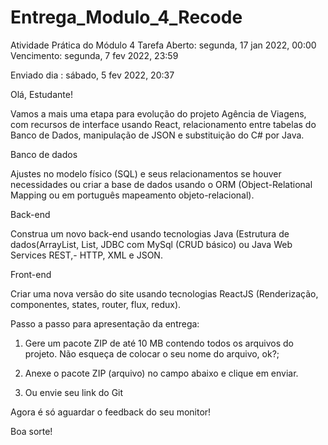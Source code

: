 # Entrega_Modulo_4_Recode
 





Atividade Prática do Módulo 4 Tarefa
Aberto: segunda, 17 jan 2022, 00:00
Vencimento: segunda, 7 fev 2022, 23:59


Enviado dia : 	sábado, 5 fev 2022, 20:37




Olá, Estudante!  

Vamos a mais uma etapa para evolução do projeto Agência de Viagens, com recursos de interface usando React, relacionamento entre tabelas do Banco de Dados, manipulação de JSON e substituição do C# por Java. 

 Banco de dados  

Ajustes no modelo físico (SQL) e seus relacionamentos se houver necessidades ou criar a base de dados usando o ORM (Object-Relational Mapping ou em português mapeamento objeto-relacional).  

  

Back-end  

Construa um novo back-end usando tecnologias Java (Estrutura de dados(ArrayList, List, JDBC com MySql (CRUD básico) ou Java Web Services REST,- HTTP,  XML e JSON. 

  Front-end 

 

Criar uma nova versão do site usando tecnologias ReactJS (Renderização, componentes, states, router, flux, redux). 

 

Passo a passo para apresentação da entrega: 

1. Gere um pacote ZIP de até 10 MB contendo todos os arquivos do projeto. Não esqueça de colocar o seu nome do arquivo, ok?; 

2.  Anexe o pacote ZIP (arquivo) no campo abaixo e clique em enviar.  

3. Ou envie seu link do Git

 

Agora é só aguardar o feedback do seu monitor!  

 

Boa sorte! 